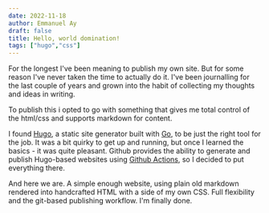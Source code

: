 ```yaml
---
date: 2022-11-18
author: Emmanuel Ay
draft: false
title: Hello, world domination!
tags: ["hugo","css"]
---
```


For the longest I've been meaning to publish my own site.
But for some reason I've never taken the time to actually do it. 
I've been journalling for the last couple of years and grown into the habit of collecting my thoughts and ideas in writing. 

<!--more-->

To publish this i opted to go with something that gives me total control of the html/css and supports markdown for content.

I found [Hugo](https://gohugo.io), a static site generator built with [Go](https://go.dev), to be just the right tool for the job. It was a bit quirky to get up and running, but once I learned the basics - it was quite pleasant. Github provides the ability to generate and publish Hugo-based websites using [Github Actions](https://github.com/features/actions), so I decided to put everything there.

And here we are. A simple enough website, using plain old markdown rendered into handcrafted HTML with a side of my own CSS. Full flexibility and the git-based publishing workflow. I'm finally done.